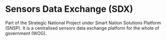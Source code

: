 # Sensors Data Exchange (SDX)

Part of the Strategic National Project under Smart Nation Solutions Platform (SNSP). It is a centralised sensors data exchange platform for the whole of government (WOG).
